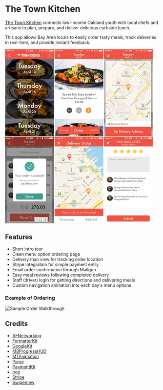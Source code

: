 # The Town Kitchen

[The Town Kitchen](http://www.thetownkitchen.com) connects low-income Oakland youth with local chefs and artisans to plan, prepare, and deliver delicious curbside lunch.

This app allows Bay Area locals to easily order tasty meals, track deliveries in real-time, and provide instant feedback.

[![Image Gallery](./media/gallery.jpg)](./media/gallery-large.jpg)

## Features
* Short intro tour
* Clean menu option ordering page
* Delivery map view for tracking order location
* Stripe integration for simple payment entry
* Email order confirmation through Mailgun
* Easy meal reviews following completed delivery
* Staff (driver) login for getting directions and delivering meals
* Custom navigation animation into each day's menu options

### Example of Ordering

![Sample Order Walkthrough](./media/fast-order-01.gif)


## Credits

* [AFNetworking](https://github.com/AFNetworking/AFNetworking)
* [FormatterKit](https://github.com/mattt/FormatterKit)
* [GoogleKit](https://github.com/maxsokolov/GoogleKit)
* [MBProgressHUD](https://github.com/jdg/MBProgressHUD)
* [MTAnimation](https://github.com/mysterioustrousers/MTAnimation)
* [Parse](https://parse.com/downloads/ios/parse-library/latest)
* [PaymentKit](https://github.com/stripe/PaymentKit)
* [pop](https://github.com/facebook/pop)
* [Stripe](https://github.com/stripe/stripe-ios)
* [SwipeView](https://github.com/nicklockwood/SwipeView)





